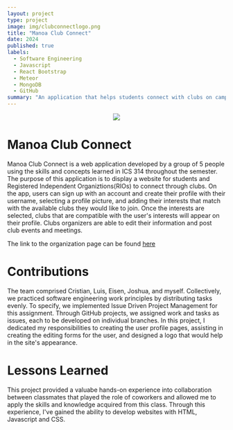 ```yaml
---
layout: project
type: project
image: img/clubconnectlogo.png
title: "Manoa Club Connect"
date: 2024
published: true
labels:
  - Software Engineering
  - Javascript
  - React Bootstrap
  - Meteor
  - MongoDB
  - GitHub
summary: "An application that helps students connect with clubs on campus"
---
```

<p align="center">
<img class="img-fluid" src="../img/LandingPageMcc.png">
</p>

# Manoa Club Connect
Manoa Club Connect is a web application developed by a group of 5 people using the skills and concepts learned in ICS 314 throughout the semester. The purpose of this application is to display a website for students and Registered Independent Organiztions(RIOs) to connect through clubs.
On the app, users can sign up with an account and create their profile with their username, selecting a profile picture, and adding their interests that match with the available clubs they would like to join. Once the interests are selected, clubs that are compatible with the user's interests will appear on their profile. Clubs organizers are able to edit their information and post club events and meetings.

The link to the organization page can be found [here](https://code-autonomy.github.io/)

# Contributions
The team comprised Cristian, Luis, Eisen, Joshua, and myself. Collectively, we practiced software engineering work principles by distributing tasks evenly. To specify, we implemented Issue Driven Project Management for this assignment. Through GitHub projects, we assigned work and tasks as issues, each to be developed on individual branches.
In this project, I dedicated my responsibilities to creating the user profile pages, assisting in creating the editing forms for the user, and designed a logo that would help in the site's appearance.

# Lessons Learned 
This project provided a valuabe hands-on experience into collaboration between classmates that played the role of coworkers and allowed me to apply the skills and knowledge acquired from this class. Through this experience, I've gained the ability to develop websites with HTML, Javascript and CSS.
